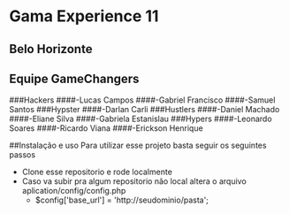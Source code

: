 # Gama Experience 11
## Belo Horizonte

## Equipe GameChangers
###Hackers
####-Lucas Campos
####-Gabriel Francisco
####-Samuel Santos
###Hypster
####-Darlan Carli
###Hustlers
####-Daniel Machado
####-Eliane Silva
####-Gabriela Estanislau
###Hypers
####-Leonardo Soares
####-Ricardo Viana
####-Erickson Henrique

##Instalação e uso
Para utilizar esse projeto basta seguir os seguintes passos
* Clone esse repositorio e rode localmente
* Caso va subir pra algum repositorio não local altera o arquivo aplication/config/config.php
	- $config['base_url'] = 'http://seudominio/pasta'; 

